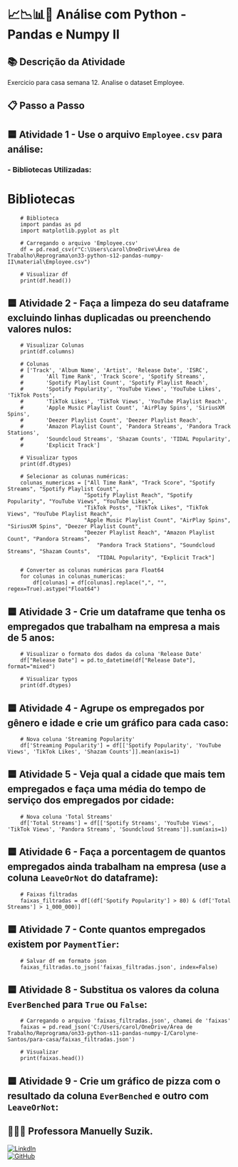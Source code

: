# 📈📉📊🎲 Análise com Python - Pandas e Numpy II

## 📚 Descrição da Atividade

Exercicio para casa semana 12. Analise o dataset Employee.

## 📋 Passo a Passo

## 🟦 Atividade 1 - Use o arquivo `Employee.csv` para análise:

 ### - Bibliotecas Utilizadas:

# Bibliotecas

        # Biblioteca
        import pandas as pd
        import matplotlib.pyplot as plt

        # Carregando o arquivo 'Employee.csv'
        df = pd.read_csv(r"C:\Users\carol\OneDrive\Área de Trabalho\Reprograma\on33-python-s12-pandas-numpy-II\material\Employee.csv")

        # Visualizar df
        print(df.head())

## 🟦 Atividade 2 - Faça a limpeza do seu dataframe excluindo linhas duplicadas ou preenchendo valores nulos:

        # Visualizar Colunas
        print(df.columns)

        # Colunas
        # ['Track', 'Album Name', 'Artist', 'Release Date', 'ISRC',
        #       'All Time Rank', 'Track Score', 'Spotify Streams',
        #       'Spotify Playlist Count', 'Spotify Playlist Reach',
        #       'Spotify Popularity', 'YouTube Views', 'YouTube Likes', 'TikTok Posts',
        #       'TikTok Likes', 'TikTok Views', 'YouTube Playlist Reach',
        #       'Apple Music Playlist Count', 'AirPlay Spins', 'SiriusXM Spins',
        #       'Deezer Playlist Count', 'Deezer Playlist Reach',
        #       'Amazon Playlist Count', 'Pandora Streams', 'Pandora Track Stations',
        #       'Soundcloud Streams', 'Shazam Counts', 'TIDAL Popularity',
        #       'Explicit Track']

        # Visualizar typos
        print(df.dtypes)

        # Selecionar as colunas numéricas:
        colunas_numericas = ["All Time Rank", "Track Score", "Spotify Streams", "Spotify Playlist Count", 
                            "Spotify Playlist Reach", "Spotify Popularity", "YouTube Views", "YouTube Likes", 
                            "TikTok Posts", "TikTok Likes", "TikTok Views", "YouTube Playlist Reach",
                            "Apple Music Playlist Count", "AirPlay Spins", "SiriusXM Spins", "Deezer Playlist Count", 
                            "Deezer Playlist Reach", "Amazon Playlist Count", "Pandora Streams",
                                "Pandora Track Stations", "Soundcloud Streams", "Shazam Counts", 
                                "TIDAL Popularity", "Explicit Track"]

        # Converter as colunas numéricas para Float64
        for colunas in colunas_numericas:
            df[colunas] = df[colunas].replace(",", "", regex=True).astype("Float64")

## 🟦 Atividade 3 - Crie um dataframe que tenha os empregados que trabalham na empresa a mais de 5 anos:

        # Visualizar o formato dos dados da coluna 'Release Date'
        df["Release Date"] = pd.to_datetime(df["Release Date"], format="mixed")

        # Visualizar typos
        print(df.dtypes)

## 🟦 Atividade 4 - Agrupe os empregados por gênero e idade e crie um gráfico para cada caso:

        # Nova coluna 'Streaming Popularity' 
        df['Streaming Popularity'] = df[['Spotify Popularity', 'YouTube Views', 'TikTok Likes', 'Shazam Counts']].mean(axis=1)

## 🟦 Atividade 5 - Veja qual a cidade que mais tem empregados e faça uma média do tempo de serviço dos empregados por cidade:

        # Nova coluna 'Total Streams' 
        df['Total Streams'] = df[['Spotify Streams', 'YouTube Views', 'TikTok Views', 'Pandora Streams', 'Soundcloud Streams']].sum(axis=1)

## 🟦 Atividade 6 - Faça a porcentagem de quantos empregados ainda trabalham na empresa (use a coluna `LeaveOrNot` do dataframe):

        # Faixas filtradas
        faixas_filtradas = df[(df['Spotify Popularity'] > 80) & (df['Total Streams'] > 1_000_000)]

## 🟦 Atividade 7 - Conte quantos empregados existem por `PaymentTier`:

        # Salvar df em formato json
        faixas_filtradas.to_json('faixas_filtradas.json', index=False)

## 🟦 Atividade 8 - Substitua os valores da coluna `EverBenched` para `True` ou `False`:

        # Carregando o arquivo 'faixas_filtradas.json', chamei de 'faixas'
        faixas = pd.read_json('C:/Users/carol/OneDrive/Área de Trabalho/Reprograma/on33-python-s11-pandas-numpy-I/Carolyne-Santos/para-casa/faixas_filtradas.json')

        # Visualizar
        print(faixas.head())

## 🟦 Atividade 9 - Crie um gráfico de pizza com o resultado da coluna `EverBenched` e outro com `LeaveOrNot`:  


  
## 👩🏻‍🏫 Professora Manuelly Suzik.


 [![LinkdIn](https://img.shields.io/badge/LinkedIn-0077B5?style=for-the-badge&logo=linkedin&logoColor=white)](https://www.linkedin.com/in/manuellysuzik/)
</br>
 [![GitHub](https://img.shields.io/badge/GitHub-100000?style=for-the-badge&logo=github&logoColor=white)](https://github.com/manuellysuzik)</br>
